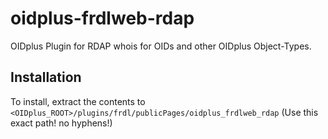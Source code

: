 # oidplus-frdlweb-rdap
OIDplus Plugin for RDAP whois for OIDs and other OIDplus Object-Types.

## Installation
To install, extract the contents to
`<OIDplus_ROOT>/plugins/frdl/publicPages/oidplus_frdlweb_rdap`
(Use this exact path! no hyphens!)
